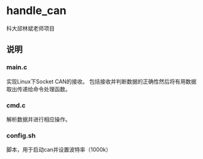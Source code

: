 # handle_can
科大邱林斌老师项目

## 说明
### main.c
实现Linux下Socket CAN的接收。
包括接收并判断数据的正确性然后将有用数据取出传递给命令处理函数。
### cmd.c
解析数据并进行相应操作。
### config.sh
脚本，用于启动can并设置波特率（1000k）


